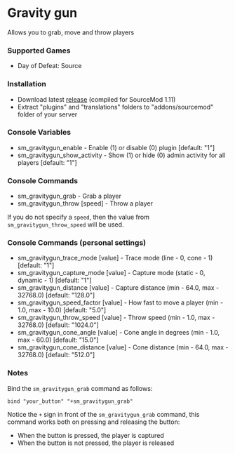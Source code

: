 # Gravity gun

Allows you to grab, move and throw players

### Supported Games

* Day of Defeat: Source

### Installation

* Download latest [release](https://github.com/dronelektron/gravity-gun/releases) (compiled for SourceMod 1.11)
* Extract "plugins" and "translations" folders to "addons/sourcemod" folder of your server

### Console Variables

* sm_gravitygun_enable - Enable (1) or disable (0) plugin [default: "1"]
* sm_gravitygun_show_activity - Show (1) or hide (0) admin activity for all players [default: "1"]

### Console Commands

* sm_gravitygun_grab - Grab a player
* sm_gravitygun_throw [speed] - Throw a player

If you do not specify a `speed`, then the value from `sm_gravitygun_throw_speed` will be used.

### Console Commands (personal settings)

* sm_gravitygun_trace_mode [value] - Trace mode (line - 0, cone - 1) [default: "1"]
* sm_gravitygun_capture_mode [value] - Capture mode (static - 0, dynamic - 1) [default: "1"]
* sm_gravitygun_distance [value] - Capture distance (min - 64.0, max - 32768.0) [default: "128.0"]
* sm_gravitygun_speed_factor [value] - How fast to move a player (min - 1.0, max - 10.0) [default: "5.0"]
* sm_gravitygun_throw_speed [value] - Throw speed (min - 1.0, max - 32768.0) [default: "1024.0"]
* sm_gravitygun_cone_angle [value] - Cone angle in degrees (min - 1.0, max - 60.0) [default: "15.0"]
* sm_gravitygun_cone_distance [value] - Cone distance (min - 64.0, max - 32768.0) [default: "512.0"]

### Notes

Bind the `sm_gravitygun_grab` command as follows:

```
bind "your_button" "+sm_gravitygun_grab"
```

Notice the `+` sign in front of the `sm_gravitygun_grab` command, this command works both on pressing and releasing the button:

* When the button is pressed, the player is captured
* When the button is not pressed, the player is released
